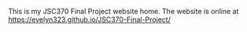 This is my JSC370 Final Project website home. The website is online at https://evelyn323.github.io/JSC370-Final-Project/